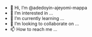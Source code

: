 - 👋 Hi, I’m @adedoyin-ajeyomi-mappa
- 👀 I’m interested in ...
- 🌱 I’m currently learning ...
- 💞️ I’m looking to collaborate on ...
- 📫 How to reach me ...

<!---
adedoyin-ajeyomi-mappa/adedoyin-ajeyomi-mappa is a ✨ special ✨ repository because its `README.md` (this file) appears on your GitHub profile.
You can click the Preview link to take a look at your changes.
--->
